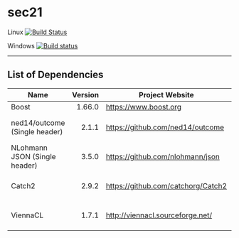 # sec21

Linux [![Build Status](https://travis-ci.org/MichaelMiller-/sec21.svg?branch=master)](https://travis-ci.org/MichaelMiller-/sec21) 

Windows [![Build status](https://ci.appveyor.com/api/projects/status/4s6bg4yexj0cna45?svg=true)](https://ci.appveyor.com/project/MichaelMiller-/sec21)

---------------------------------------

## List of Dependencies

| Name | Version | Project Website | Note |
|-------|---------:|------------------------|-|
| Boost | 1.66.0 | https://www.boost.org | |
| ned14/outcome (Single header) | 2.1.1 | https://github.com/ned14/outcome | Recommened to copy in source tree |
| NLohmann JSON (Single header) | 3.5.0 | https://github.com/nlohmann/json | Recommened to copy in source tree |
| Catch2 | 2.9.2 | https://github.com/catchorg/Catch2 | Recommened to copy in source tree |
| ViennaCL | 1.7.1 | http://viennacl.sourceforge.net/ | Recommened to copy in source tree |
